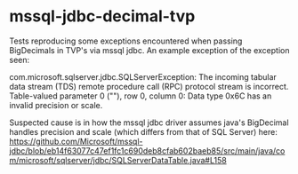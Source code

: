 # mssql-jdbc-decimal-tvp
Tests reproducing some exceptions encountered when passing BigDecimals in TVP's via mssql jdbc.  An example exception of the exception seen:

com.microsoft.sqlserver.jdbc.SQLServerException: The incoming tabular data stream (TDS) remote procedure call (RPC) protocol stream is incorrect. Table-valued parameter 0 (""), row 0, column 0: Data type 0x6C has an invalid precision or scale.

Suspected cause is in how the mssql jdbc driver assumes java's BigDecimal handles precision and scale (which differs from that of SQL Server) here: https://github.com/Microsoft/mssql-jdbc/blob/eb14f63077c47ef1fc1c690deb8cfab602baeb85/src/main/java/com/microsoft/sqlserver/jdbc/SQLServerDataTable.java#L158